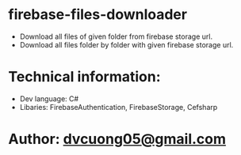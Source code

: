 # firebase-files-downloader
 + Download all files of given folder from firebase storage url.
 + Download all files folder by folder with given firebase storage url.

# Technical information:
+ Dev language: C#
+ Libaries: FirebaseAuthentication, FirebaseStorage, Cefsharp

# Author: dvcuong05@gmail.com

